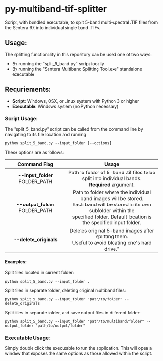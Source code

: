 # py-multiband-tif-splitter
Script, with bundled executable, to split 5-band multi-spectral .TIF files from the Sentera 6X into individual single band .TIFs.

## Usage:
The splitting functionality in this repository can be used one of two ways:
* By running the "split_5_band.py" script locally
* By running the "Sentera Multiband Splitting Tool.exe" standalone executable

## Requriements:
* **Script**: Windows, OSX, or Linux system with Python 3 or higher
* **Executable**: Windows system (no Python necessary)

### Script Usage:
The "split_5_band.py" script can be called from the command line by navigating to its file location and running

    python split_5_band.py --input_folder [--options]
  
These options are as follows:

   Command Flag                    |               Usage                     
:-------------------------------:  | :---------------------------------------: 
 **--input_folder**  FOLDER_PATH   | Path to folder of 5-band .tif files to be split into individual bands.<br>**Required** argument. 
**--output_folder**  FOLDER_PATH   | Path to folder where the individual band images will be stored.<br>Each band will be stored in its                                        own subfolder within the<br>specified folder. Default location is the specified input folder.     
**--delete_originals**             | Deletes original 5-band images after splitting them.<br>Useful to avoid bloating one's hard drive."

#### Examples:

Split files located in current folder:

    python split_5_band.py --input_folder .
  
Split files in separate folder, deleting original multiband files:

    python split_5_band.py --input_folder "path/to/folder" --delete_originals
  
Split files in separate folder, and save output files in different folder:

    python split_5_band.py --input_folder "path/to/multiband/folder" --output_folder "path/to/output/folder"
  
  
### Executable Usage:
Simply double click the executable to run the application. This will open a window that exposes the same options as those allowed within the script.
